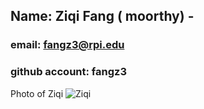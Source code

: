 ## Name: Ziqi Fang ( moorthy) - 
### email: fangz3@rpi.edu 
### github account: fangz3
Photo of Ziqi ![Ziqi](profile.jpg)
